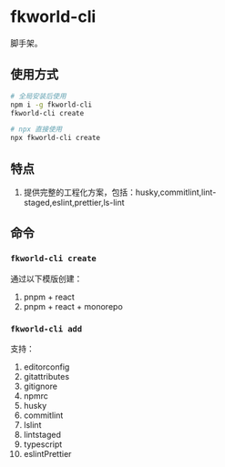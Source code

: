 # fkworld-cli

脚手架。

## 使用方式

```bash
# 全局安装后使用
npm i -g fkworld-cli
fkworld-cli create

# npx 直接使用
npx fkworld-cli create
```

## 特点

1. 提供完整的工程化方案，包括：husky,commitlint,lint-staged,eslint,prettier,ls-lint

## 命令

### `fkworld-cli create`

通过以下模版创建：

1. pnpm + react
2. pnpm + react + monorepo

### `fkworld-cli add`

支持：

1. editorconfig
2. gitattributes
3. gitignore
4. npmrc
5. husky
6. commitlint
7. lslint
8. lintstaged
9. typescript
10. eslintPrettier
